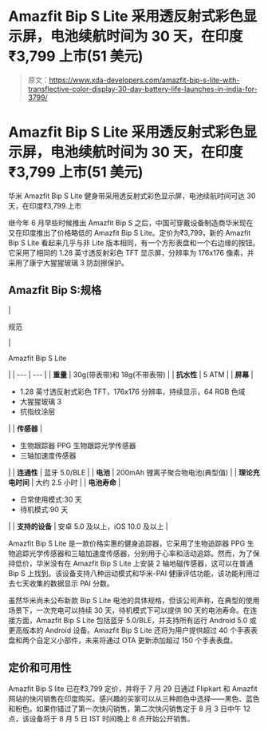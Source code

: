 # Amazfit Bip S Lite 采用透反射式彩色显示屏，电池续航时间为 30 天，在印度₹3,799 上市(51 美元)

> 原文：<https://www.xda-developers.com/amazfit-bip-s-lite-with-transflective-color-display-30-day-battery-life-launches-in-india-for-3799/>

# Amazfit Bip S Lite 采用透反射式彩色显示屏，电池续航时间为 30 天，在印度₹3,799 上市(51 美元)

华米 Amazfit Bip S Lite 健身带采用透反射式彩色显示屏，电池续航时间可达 30 天，在印度₹3,799.上市

继今年 6 月早些时候推出 Amazfit Bip S 之后，中国可穿戴设备制造商华米现在又在印度推出了价格略低的 Amazfit Bip S Lite。定价为₹3,799，新的 Amazfit Bip S Lite 看起来几乎与非 Lite 版本相同，有一个方形表盘和一个右边缘的按钮。它采用了相同的 1.28 英寸透反射彩色 TFT 显示屏，分辨率为 176x176 像素，并采用了康宁大猩猩玻璃 3 防刮擦保护。

## Amazfit Bip S:规格

| 

规范

 | 

Amazfit Bip S Lite

 |
| --- | --- |
| **重量** | 30g(带表带)和 18g(不带表带) |
| **抗水性** | 5 ATM |
| **屏幕** | 

*   1.28 英寸透反射式彩色 TFT，176x176 分辨率，持续显示，64 RGB 色域
*   大猩猩玻璃 3
*   抗指纹涂层

 |
| **传感器** | 

*   生物跟踪器 PPG 生物跟踪光学传感器
*   三轴加速度传感器

 |
| **连通性** | 蓝牙 5.0/BLE |
| **电池** | 200mAh 锂离子聚合物电池(典型值) |
| **理论充电时间** | 大约 2.5 小时 |
| **电池寿命** | 

*   日常使用模式:30 天
*   待机模式:90 天

 |
| **支持的设备** | 安卓 5.0 及以上，iOS 10.0 及以上 |

Amazfit Bip S Lite 是一款价格实惠的健身追踪器，它采用了生物追踪器 PPG 生物追踪光学传感器和三轴加速度传感器，分别用于心率和活动追踪。然而，为了保持低价，华米没有在 Amazfit Bip S Lite 上安装 2 轴地磁传感器，这可以在普通 Bip S 上找到。该设备支持八种运动模式和华米-PAI 健康评估功能，该功能利用过去七天收集的数据显示 PAI 分数。

虽然华米尚未公布新款 Bip S Lite 电池的具体规格，但该公司声称，在典型的使用场景下，一次充电可以持续 30 天，待机模式下可以提供 90 天的电池寿命。在连接方面，Amazfit Bip S Lite 包括蓝牙 5.0/BLE，并支持所有运行 Android 5.0 或更高版本的 Android 设备。Amazfit Bip S Lite 还将为用户提供超过 40 个手表表盘和两个自定义小部件，未来将通过 OTA 更新添加超过 150 个手表表盘。

## 定价和可用性

Amazfit Bip S lite 已在₹3,799 定价，并将于 7 月 29 日通过 Flipkart 和 Amazfit 网站的快闪销售在印度购买。感兴趣的买家可以从三种颜色中选择——黑色、蓝色和粉色。如果你错过了第一次快闪销售，第二次快闪销售定于 8 月 3 日中午 12 点，该设备将于 8 月 5 日 IST 时间晚上 8 点开始公开销售。